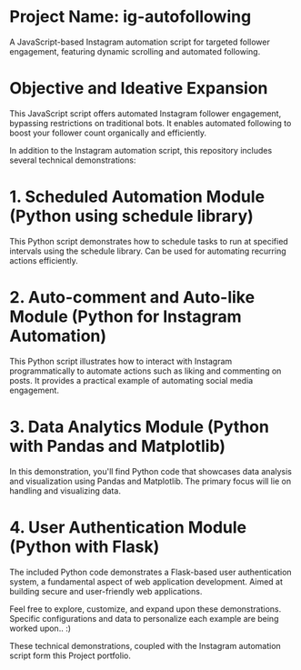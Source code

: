 # Project Name: ig-autofollowing
A JavaScript-based Instagram automation script for targeted follower engagement, featuring dynamic scrolling and automated following.

# Objective and Ideative Expansion
This JavaScript script offers automated Instagram follower engagement, bypassing restrictions on traditional bots. It enables automated following to boost your follower count organically and efficiently.

In addition to the Instagram automation script, this repository includes several technical demonstrations: 

# 1. Scheduled Automation Module (Python using schedule library)
This Python script demonstrates how to schedule tasks to run at specified intervals using the schedule library. Can be used for automating recurring actions efficiently.

# 2. Auto-comment and Auto-like Module (Python for Instagram Automation)
This Python script illustrates how to interact with Instagram programmatically to automate actions such as liking and commenting on posts. It provides a practical example of automating social media engagement.

# 3. Data Analytics Module (Python with Pandas and Matplotlib)
In this demonstration, you'll find Python code that showcases data analysis and visualization using Pandas and Matplotlib. The primary focus will lie on handling and visualizing data.

# 4. User Authentication Module (Python with Flask)
The included Python code demonstrates a Flask-based user authentication system, a fundamental aspect of web application development. Aimed at building secure and user-friendly web applications.

Feel free to explore, customize, and expand upon these demonstrations. Specific configurations and data to personalize each example are being worked upon.. :) 

These technical demonstrations, coupled with the Instagram automation script form this Project portfolio. 
